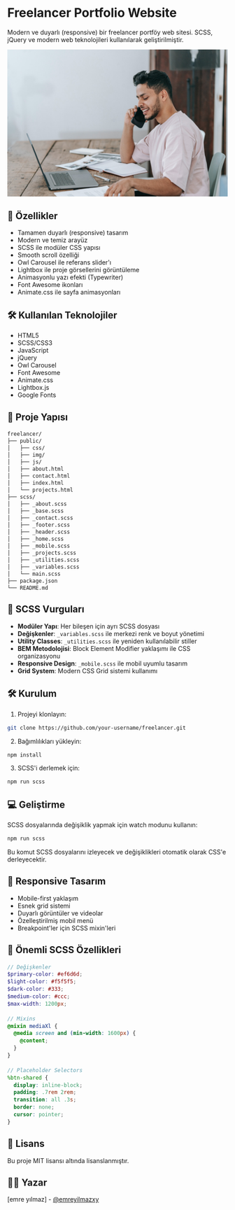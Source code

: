 # Freelancer Portfolio Website

Modern ve duyarlı (responsive) bir freelancer portföy web sitesi. SCSS, jQuery ve modern web teknolojileri kullanılarak geliştirilmiştir.

![Proje Önizleme](public/img/bg.jpeg)

## 🚀 Özellikler

- Tamamen duyarlı (responsive) tasarım
- Modern ve temiz arayüz
- SCSS ile modüler CSS yapısı
- Smooth scroll özelliği
- Owl Carousel ile referans slider'ı
- Lightbox ile proje görsellerini görüntüleme
- Animasyonlu yazı efekti (Typewriter)
- Font Awesome ikonları
- Animate.css ile sayfa animasyonları

## 🛠️ Kullanılan Teknolojiler

- HTML5
- SCSS/CSS3
- JavaScript
- jQuery
- Owl Carousel
- Font Awesome
- Animate.css
- Lightbox.js
- Google Fonts

## 📂 Proje Yapısı

```
freelancer/
├── public/
│   ├── css/
│   ├── img/
│   ├── js/
│   ├── about.html
│   ├── contact.html
│   ├── index.html
│   └── projects.html
├── scss/
│   ├── _about.scss
│   ├── _base.scss
│   ├── _contact.scss
│   ├── _footer.scss
│   ├── _header.scss
│   ├── _home.scss
│   ├── _mobile.scss
│   ├── _projects.scss
│   ├── _utilities.scss
│   ├── _variables.scss
│   └── main.scss
├── package.json
└── README.md
```

## 🎨 SCSS Vurguları

- **Modüler Yapı**: Her bileşen için ayrı SCSS dosyası
- **Değişkenler**: `_variables.scss` ile merkezi renk ve boyut yönetimi
- **Utility Classes**: `_utilities.scss` ile yeniden kullanılabilir stiller
- **BEM Metodolojisi**: Block Element Modifier yaklaşımı ile CSS organizasyonu
- **Responsive Design**: `_mobile.scss` ile mobil uyumlu tasarım
- **Grid System**: Modern CSS Grid sistemi kullanımı

## 🛠️ Kurulum

1. Projeyi klonlayın:
```bash
git clone https://github.com/your-username/freelancer.git
```

2. Bağımlılıkları yükleyin:
```bash
npm install
```

3. SCSS'i derlemek için:
```bash
npm run scss
```

## 💻 Geliştirme

SCSS dosyalarında değişiklik yapmak için watch modunu kullanın:

```bash
npm run scss
```

Bu komut SCSS dosyalarını izleyecek ve değişiklikleri otomatik olarak CSS'e derleyecektir.

## 📱 Responsive Tasarım

- Mobile-first yaklaşım
- Esnek grid sistemi
- Duyarlı görüntüler ve videolar
- Özelleştirilmiş mobil menü
- Breakpoint'ler için SCSS mixin'leri

## 🎯 Önemli SCSS Özellikleri

```scss
// Değişkenler
$primary-color: #ef6d6d;
$light-color: #f5f5f5;
$dark-color: #333;
$medium-color: #ccc;
$max-width: 1200px;

// Mixins
@mixin mediaXl {
  @media screen and (min-width: 1600px) {
    @content;
  }
}

// Placeholder Selectors
%btn-shared {
  display: inline-block;
  padding: .7rem 2rem;
  transition: all .3s;
  border: none;
  cursor: pointer;
}
```

## 📄 Lisans

Bu proje MIT lisansı altında lisanslanmıştır.

## 👨‍💻 Yazar

[emre yılmaz] - [@emreyilmazxy](https://github.com/emreyilmazxy)
